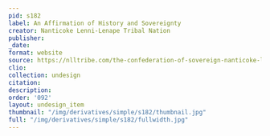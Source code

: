 ```yaml
---
pid: s182
label: An Affirmation of History and Sovereignty
creator: Nanticoke Lenni-Lenape Tribal Nation
publisher:
_date:
format: website
source: https://nlltribe.com/the-confederation-of-sovereign-nanticoke-lenape-tribes/
clio:
collection: undesign
citation:
description:
order: '092'
layout: undesign_item
thumbnail: "/img/derivatives/simple/s182/thumbnail.jpg"
full: "/img/derivatives/simple/s182/fullwidth.jpg"
---
```

